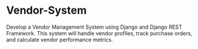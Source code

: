 # Vendor-System
Develop a Vendor Management System using Django and Django REST Framework. This system will handle vendor profiles, track purchase orders, and calculate vendor performance metrics.

